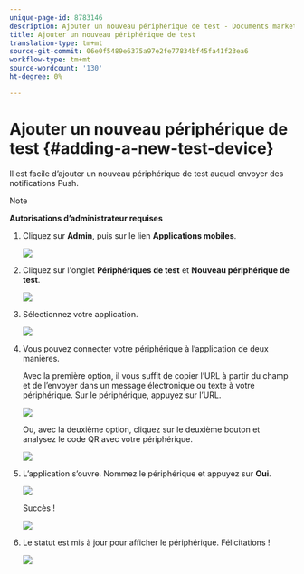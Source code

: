 ```yaml
---
unique-page-id: 8783146
description: Ajouter un nouveau périphérique de test - Documents marketing - Documentation du produit
title: Ajouter un nouveau périphérique de test
translation-type: tm+mt
source-git-commit: 06e0f5489e6375a97e2fe77834bf45fa41f23ea6
workflow-type: tm+mt
source-wordcount: '130'
ht-degree: 0%

---
```



# Ajouter un nouveau périphérique de test {#adding-a-new-test-device}

Il est facile d’ajouter un nouveau périphérique de test auquel envoyer des notifications Push.

>[!NOTE]
>
>**Autorisations d’administrateur requises**

1. Cliquez sur **Admin**, puis sur le lien **Applications mobiles**.

   ![](assets/image2015-7-9-14-3a33-3a12.png)

1. Cliquez sur l&#39;onglet **Périphériques de test** et **Nouveau périphérique de test**.

   ![](assets/image2015-7-17-17-3a4-3a52.png)

1. Sélectionnez votre application.

   ![](assets/image2015-7-17-17-3a6-3a4.png)

1. Vous pouvez connecter votre périphérique à l’application de deux manières.

   Avec la première option, il vous suffit de copier l’URL à partir du champ et de l’envoyer dans un message électronique ou texte à votre périphérique. Sur le périphérique, appuyez sur l’URL.

   ![](assets/image2015-7-20-11-3a27-3a2.png)

   Ou, avec la deuxième option, cliquez sur le deuxième bouton et analysez le code QR avec votre périphérique.

   ![](assets/image2015-7-17-17-3a9-3a54.png)

1. L’application s’ouvre. Nommez le périphérique et appuyez sur **Oui**.

   ![](assets/image2015-7-17-17-3a31-3a23.png)

   Succès !

   ![](assets/image2015-7-17-17-3a33-3a5.png)

1. Le statut est mis à jour pour afficher le périphérique. Félicitations !

   ![](assets/image2015-7-17-17-3a14-3a32.png)

